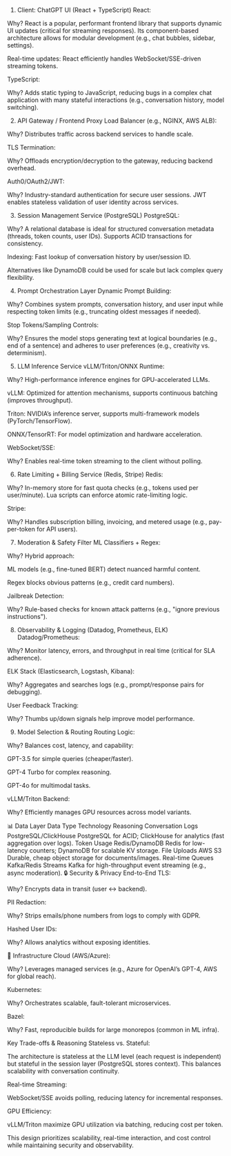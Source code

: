 1. Client: ChatGPT UI (React + TypeScript)
React:

Why? React is a popular, performant frontend library that supports dynamic UI updates (critical for streaming responses). Its component-based architecture allows for modular development (e.g., chat bubbles, sidebar, settings).

Real-time updates: React efficiently handles WebSocket/SSE-driven streaming tokens.

TypeScript:

Why? Adds static typing to JavaScript, reducing bugs in a complex chat application with many stateful interactions (e.g., conversation history, model switching).

2. API Gateway / Frontend Proxy
Load Balancer (e.g., NGINX, AWS ALB):

Why? Distributes traffic across backend services to handle scale.

TLS Termination:

Why? Offloads encryption/decryption to the gateway, reducing backend overhead.

Auth0/OAuth2/JWT:

Why? Industry-standard authentication for secure user sessions. JWT enables stateless validation of user identity across services.

3. Session Management Service (PostgreSQL)
PostgreSQL:

Why? A relational database is ideal for structured conversation metadata (threads, token counts, user IDs). Supports ACID transactions for consistency.

Indexing: Fast lookup of conversation history by user/session ID.

Alternatives like DynamoDB could be used for scale but lack complex query flexibility.

4. Prompt Orchestration Layer
Dynamic Prompt Building:

Why? Combines system prompts, conversation history, and user input while respecting token limits (e.g., truncating oldest messages if needed).

Stop Tokens/Sampling Controls:

Why? Ensures the model stops generating text at logical boundaries (e.g., end of a sentence) and adheres to user preferences (e.g., creativity vs. determinism).

5. LLM Inference Service
vLLM/Triton/ONNX Runtime:

Why? High-performance inference engines for GPU-accelerated LLMs.

vLLM: Optimized for attention mechanisms, supports continuous batching (improves throughput).

Triton: NVIDIA’s inference server, supports multi-framework models (PyTorch/TensorFlow).

ONNX/TensorRT: For model optimization and hardware acceleration.

WebSocket/SSE:

Why? Enables real-time token streaming to the client without polling.

6. Rate Limiting + Billing Service (Redis, Stripe)
Redis:

Why? In-memory store for fast quota checks (e.g., tokens used per user/minute). Lua scripts can enforce atomic rate-limiting logic.

Stripe:

Why? Handles subscription billing, invoicing, and metered usage (e.g., pay-per-token for API users).

7. Moderation & Safety Filter
ML Classifiers + Regex:

Why? Hybrid approach:

ML models (e.g., fine-tuned BERT) detect nuanced harmful content.

Regex blocks obvious patterns (e.g., credit card numbers).

Jailbreak Detection:

Why? Rule-based checks for known attack patterns (e.g., "ignore previous instructions").

8. Observability & Logging (Datadog, Prometheus, ELK)
Datadog/Prometheus:

Why? Monitor latency, errors, and throughput in real time (critical for SLA adherence).

ELK Stack (Elasticsearch, Logstash, Kibana):

Why? Aggregates and searches logs (e.g., prompt/response pairs for debugging).

User Feedback Tracking:

Why? Thumbs up/down signals help improve model performance.

9. Model Selection & Routing
Routing Logic:

Why? Balances cost, latency, and capability:

GPT-3.5 for simple queries (cheaper/faster).

GPT-4 Turbo for complex reasoning.

GPT-4o for multimodal tasks.

vLLM/Triton Backend:

Why? Efficiently manages GPU resources across model variants.

📊 Data Layer
Data Type	Technology	Reasoning
Conversation Logs	PostgreSQL/ClickHouse	PostgreSQL for ACID; ClickHouse for analytics (fast aggregation over logs).
Token Usage	Redis/DynamoDB	Redis for low-latency counters; DynamoDB for scalable KV storage.
File Uploads	AWS S3	Durable, cheap object storage for documents/images.
Real-time Queues	Kafka/Redis Streams	Kafka for high-throughput event streaming (e.g., async moderation).
🔒 Security & Privacy
End-to-End TLS:

Why? Encrypts data in transit (user ↔ backend).

PII Redaction:

Why? Strips emails/phone numbers from logs to comply with GDPR.

Hashed User IDs:

Why? Allows analytics without exposing identities.

🧰 Infrastructure
Cloud (AWS/Azure):

Why? Leverages managed services (e.g., Azure for OpenAI’s GPT-4, AWS for global reach).

Kubernetes:

Why? Orchestrates scalable, fault-tolerant microservices.

Bazel:

Why? Fast, reproducible builds for large monorepos (common in ML infra).

Key Trade-offs & Reasoning
Stateless vs. Stateful:

The architecture is stateless at the LLM level (each request is independent) but stateful in the session layer (PostgreSQL stores context). This balances scalability with conversation continuity.

Real-time Streaming:

WebSocket/SSE avoids polling, reducing latency for incremental responses.

GPU Efficiency:

vLLM/Triton maximize GPU utilization via batching, reducing cost per token.

This design prioritizes scalability, real-time interaction, and cost control while maintaining security and observability.

